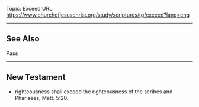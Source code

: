 Topic: Exceed
URL: https://www.churchofjesuschrist.org/study/scriptures/tg/exceed?lang=eng

---

## See Also

Pass

---

## New Testament

- righteousness shall exceed the righteousness of the scribes and Pharisees, Matt. 5:20.

